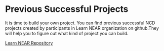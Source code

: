 # Previous Successful Projects

It is time to build your own project. You can find previous successful NCD projects created by participants in Learn NEAR organization on github.They will help you to figure out what kind of project you can build.

[Learn NEAR Repository](https://github.com/orgs/Learn-NEAR/repositories?q=l1&type=all&language=typescript&sort=)
